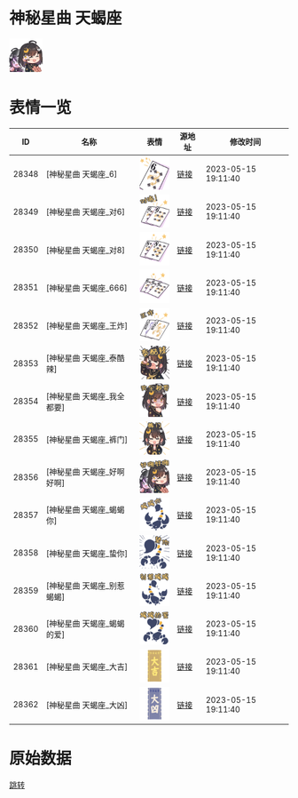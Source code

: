 # 神秘星曲 天蝎座

<img src="./cover.png" height="60" alt="cover" />

# 表情一览

|ID|名称|表情|源地址|修改时间|
|----|----|----|----|----|
|28348|[神秘星曲 天蝎座_6]|<img src="./pic/028348_%5B神秘星曲 天蝎座_6%5D.png" height="60" alt="6"/>|[链接](https://i0.hdslb.com/bfs/garb/918966541ece45cb3b43eb47a3ccf8125cbd60f9.png)|2023-05-15 19:11:40|
|28349|[神秘星曲 天蝎座_对6]|<img src="./pic/028349_%5B神秘星曲 天蝎座_对6%5D.png" height="60" alt="对6"/>|[链接](https://i0.hdslb.com/bfs/garb/2ba0d34b52bebd34595832fd63b9e647b715d224.png)|2023-05-15 19:11:40|
|28350|[神秘星曲 天蝎座_对8]|<img src="./pic/028350_%5B神秘星曲 天蝎座_对8%5D.png" height="60" alt="对8"/>|[链接](https://i0.hdslb.com/bfs/garb/ea98df23fc75e25d52365c8bdd963916780f2bf9.png)|2023-05-15 19:11:40|
|28351|[神秘星曲 天蝎座_666]|<img src="./pic/028351_%5B神秘星曲 天蝎座_666%5D.png" height="60" alt="666"/>|[链接](https://i0.hdslb.com/bfs/garb/3f68f64170a6d3e2e0a9eb95e60921ce55a41b51.png)|2023-05-15 19:11:40|
|28352|[神秘星曲 天蝎座_王炸]|<img src="./pic/028352_%5B神秘星曲 天蝎座_王炸%5D.png" height="60" alt="王炸"/>|[链接](https://i0.hdslb.com/bfs/garb/bdfbabc31306f74476a1e16561f2d8ea547483a8.png)|2023-05-15 19:11:40|
|28353|[神秘星曲 天蝎座_泰酷辣]|<img src="./pic/028353_%5B神秘星曲 天蝎座_泰酷辣%5D.png" height="60" alt="泰酷辣"/>|[链接](https://i0.hdslb.com/bfs/garb/293d983520d9ffb2d9b84d34f7b6bc1dd37fcd15.png)|2023-05-15 19:11:40|
|28354|[神秘星曲 天蝎座_我全都要]|<img src="./pic/028354_%5B神秘星曲 天蝎座_我全都要%5D.png" height="60" alt="我全都要"/>|[链接](https://i0.hdslb.com/bfs/garb/c8f6fa663f87542d40d9d3c8bd44f373f2dd8fc9.png)|2023-05-15 19:11:40|
|28355|[神秘星曲 天蝎座_裤门]|<img src="./pic/028355_%5B神秘星曲 天蝎座_裤门%5D.png" height="60" alt="裤门"/>|[链接](https://i0.hdslb.com/bfs/garb/c4ac60772db56432bd4e5a1201e3b9ccee6bfc72.png)|2023-05-15 19:11:40|
|28356|[神秘星曲 天蝎座_好啊好啊]|<img src="./pic/028356_%5B神秘星曲 天蝎座_好啊好啊%5D.png" height="60" alt="好啊好啊"/>|[链接](https://i0.hdslb.com/bfs/garb/71ac536c0e114f7f6b5699e5ea39b9e3546882f7.png)|2023-05-15 19:11:40|
|28357|[神秘星曲 天蝎座_蝎蝎你]|<img src="./pic/028357_%5B神秘星曲 天蝎座_蝎蝎你%5D.png" height="60" alt="蝎蝎你"/>|[链接](https://i0.hdslb.com/bfs/garb/a6bdd386d97f302936102758397393311c204e10.png)|2023-05-15 19:11:40|
|28358|[神秘星曲 天蝎座_蛰你]|<img src="./pic/028358_%5B神秘星曲 天蝎座_蛰你%5D.png" height="60" alt="蛰你"/>|[链接](https://i0.hdslb.com/bfs/garb/ad8d10ba1525bd58b852182c42cbf95134b10443.png)|2023-05-15 19:11:40|
|28359|[神秘星曲 天蝎座_别惹蝎蝎]|<img src="./pic/028359_%5B神秘星曲 天蝎座_别惹蝎蝎%5D.png" height="60" alt="别惹蝎蝎"/>|[链接](https://i0.hdslb.com/bfs/garb/72dd5af9875c496332d80174aa23dab788ac2f3e.png)|2023-05-15 19:11:40|
|28360|[神秘星曲 天蝎座_蝎蝎的爱]|<img src="./pic/028360_%5B神秘星曲 天蝎座_蝎蝎的爱%5D.png" height="60" alt="蝎蝎的爱"/>|[链接](https://i0.hdslb.com/bfs/garb/ed1fea97dbb8bae611ae130c8d2a83313dcb62cf.png)|2023-05-15 19:11:40|
|28361|[神秘星曲 天蝎座_大吉]|<img src="./pic/028361_%5B神秘星曲 天蝎座_大吉%5D.png" height="60" alt="大吉"/>|[链接](https://i0.hdslb.com/bfs/garb/870b0201998f795750fa6341383104c6b7b30892.png)|2023-05-15 19:11:40|
|28362|[神秘星曲 天蝎座_大凶]|<img src="./pic/028362_%5B神秘星曲 天蝎座_大凶%5D.png" height="60" alt="大凶"/>|[链接](https://i0.hdslb.com/bfs/garb/5fad589b4c65920806916cfa9529be44ed0e8b8a.png)|2023-05-15 19:11:40|

# 原始数据

[跳转](./raw.json)

